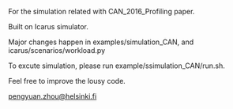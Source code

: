 For the simulation related with CAN_2016_Profiling paper.

Built on Icarus simulator.

Major changes happen in examples/simulation_CAN, and icarus/scenarios/workload.py

To excute simulation, please run example/ssimulation_CAN/run.sh.

Feel free to improve the lousy code.

pengyuan.zhou@helsinki.fi
